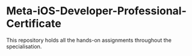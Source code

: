 # Meta-iOS-Developer-Professional-Certificate
This repository holds all the hands-on assignments throughout the specialisation.

